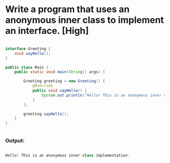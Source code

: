 # Write a program that uses an anonymous inner class to implement an interface. [High]

```java

interface Greeting {
    void sayHello();
}

public class Main {
    public static void main(String[] args) {

        Greeting greeting = new Greeting() {
            @Override
            public void sayHello() {
                System.out.println("Hello! This is an anonymous inner class implementation.");
            }
        };

        greeting.sayHello();
    }
}



```

### Output:

```java

Hello! This is an anonymous inner class implementation.


```
